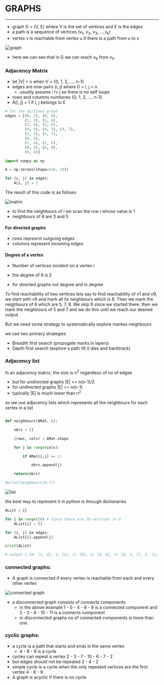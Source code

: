 # GRAPHS
***

* graph G = (V, E) where V is the set of vertices and E is the edges
* a path is a sequence of vertices (v<sub>1</sub>, v<sub>2</sub>, v<sub>3</sub>, ...,v<sub>k</sub>)
* vertex v is reachable from vertex u if there is a path from u to v

![graph](./img/1.png)

* here we can see that in G we can reach v<sub>9</sub> from v<sub>0</sub>

### Adjacency Matrix
* let |V| = n when V = {0, 1, 2, ..., n-1}
* edges are now pairs (i, j) where 0 < i, j < n
    * usually assume i != j  so there is no self loops
* rows and columns numberes {0, 1, 2, ..., n-1}
* A[i, j] = 1 if i, j belongs to E

```python
# for the airlines graph
edges = [(0, 1), (0, 4),
         (1, 2), (2, 0),
         (3, 4), (3, 6),
         (4, 0), (4, 3), (4, 7),
         (5, 3), (5, 7),
         (6, 5),
         (7, 4), (7, 8),
         (8, 5), (8, 9),
         (9, 8)]

import numpy as np

A = np.zeroes(shape=(10, 10))

for (i, j) in edges:
    A[i, j] = 1

```

The result of this code is as follows

![matrix](./img/2.png)

* to find the neighbours of i we scan the row i whose value is 1
* neighbours of 6 are 3 and 5

#### For directed graphs
* rows represrnt outgoing edges
* columns represent incoming edges

#### Degree of a vertex
* Number of vertices incident on a vertex i
* the degree of 6 is 2

* for directed graphs out degree and in degree

To find reachability of two vertices lets say to find reachability of v1 and v9, we start with v9 and mark all its neighbours which is 8. Then we mark the neighbours of 8 which are 5, 7, 9. We skip 9 since we started there. then we mark the neighbours of 5 and 7 and we do this until we reach our desired output

But we need some strategy to systematically explore markes neighbours

we use two primary strategies
* Breadth first search (propogate marks in layers)
* Depth first search (explore a path till it dies and backtrack)

### Adjacency list

In an adjacency matrix, the size is n<sup>2</sup> regardless of no of edges
* but for undirected graphs |E| <= n(n-1)/2
* for undirected graphs |E| <= n(n-1)
* typically |E| is much lower than n<sup>2</sup>

so we use adjacency lists which represents all the neighbours for each vertex in a list

```python

def neighbours(AMat, i):

    nbrs = []

    (rows, cols) = AMat.shape

    for j in range(cols):

        if AMat[i,j] == 1:

            nbrs.append(j)

    return(nbrs)

#print(neighbours(A,7))
```

![list](./img/3.png)

the best way to represent it in python is through dictionaries

```python
AList = {}

for i in range(10) # since there are 10 vertices in G
    AList[i] = []

for (i, j) in edges:
    AList[i].append(j)

print(AList)

# output = {0: [1, 4], 1: [2], 2: [0], 3: [4, 6], 4: [0, 3, 7], 5: [3, 7], 6: [5], 7: [4, 8], 8: [5, 9], 9: [8]}

```

### connected graphs:
* A graph is connected if every vertex is reachable from each and every other vertex

![connected graph](./img/5.png)

* a disconnected graph consists of connects components
    * in the above example 1 - 0 - 4 - 8 - 9 is a connected component and 2 - 3 - 6 - 10 - 11 is a connects component
    * in disconnected graphs no of connected components is more than one

### cyclic graphs:
* a cycle is a path that starts and ends in the same vertex
    * 4 - 8 - 9 is a cycle
* cycles can repeat a vertex 2 - 3 - 7 - 10 - 6 - 7 - 2
* but edges should not be repeated 2 - 4 - 2
* simple cycle is a cycle when the only repeated vertices are the first vertex 4 - 8 - 9
* A graph is acyclic if there is no cycle

